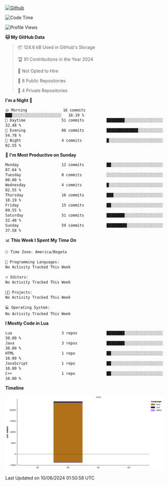 <!---- 👋 Hi, I’m @AppBlitz
- 👀 I’m interested in ...
- 🌱 I’m currently learning ...
- 💞️ I’m looking to collaborate on ...
- 📫 How to reach me ...
- 😄 Pronouns: ...
- ⚡ Fun fact: ...
---->
 [![Github](https://img.shields.io/badge/-Github-000?style=flat&logo=Github&logoColor=white)](https://github.com/AppBlitz)
<!---
AppBlitz/AppBlitz is a ✨ special ✨ repository because its `README.md` (this file) appears on your GitHub profile.
You can click the Preview link to take a look at your changes.
--->
<!--![C++](https://img.shields.io/badge/c++-%2300599C.svg?style=for-the-badge&logo=c%2B%2B&logoColor=white)
![TypeScript](https://img.shields.io/badge/typescript-%23007ACC.svg?style=for-the-badge&logo=typescript&logoColor=white)
![Lua](https://img.shields.io/badge/lua-%232C2D72.svg?style=for-the-badge&logo=lua&logoColor=white)--->


<!--START_SECTION:waka-->
![Code Time](http://img.shields.io/badge/Code%20Time-0%20secs-blue)

![Profile Views](http://img.shields.io/badge/Profile%20Views-262-blue)

**🐱 My GitHub Data** 

> 📦 124.6 kB Used in GitHub's Storage 
 > 
> 🏆 91 Contributions in the Year 2024
 > 
> 🚫 Not Opted to Hire
 > 
> 📜 8 Public Repositories 
 > 
> 🔑 4 Private Repositories 
 > 
**I'm a Night 🦉** 

```text
🌞 Morning                16 commits          ███░░░░░░░░░░░░░░░░░░░░░░   10.19 % 
🌆 Daytime                51 commits          ████████░░░░░░░░░░░░░░░░░   32.48 % 
🌃 Evening                86 commits          ██████████████░░░░░░░░░░░   54.78 % 
🌙 Night                  4 commits           █░░░░░░░░░░░░░░░░░░░░░░░░   02.55 % 
```
📅 **I'm Most Productive on Sunday** 

```text
Monday                   12 commits          ██░░░░░░░░░░░░░░░░░░░░░░░   07.64 % 
Tuesday                  0 commits           ░░░░░░░░░░░░░░░░░░░░░░░░░   00.00 % 
Wednesday                4 commits           █░░░░░░░░░░░░░░░░░░░░░░░░   02.55 % 
Thursday                 16 commits          ███░░░░░░░░░░░░░░░░░░░░░░   10.19 % 
Friday                   15 commits          ██░░░░░░░░░░░░░░░░░░░░░░░   09.55 % 
Saturday                 51 commits          ████████░░░░░░░░░░░░░░░░░   32.48 % 
Sunday                   59 commits          █████████░░░░░░░░░░░░░░░░   37.58 % 
```


📊 **This Week I Spent My Time On** 

```text
🕑︎ Time Zone: America/Bogota

💬 Programming Languages: 
No Activity Tracked This Week

🔥 Editors: 
No Activity Tracked This Week

🐱‍💻 Projects: 
No Activity Tracked This Week

💻 Operating System: 
No Activity Tracked This Week
```

**I Mostly Code in Lua** 

```text
Lua                      3 repos             ████████░░░░░░░░░░░░░░░░░   30.00 % 
Java                     3 repos             ████████░░░░░░░░░░░░░░░░░   30.00 % 
HTML                     1 repo              ██░░░░░░░░░░░░░░░░░░░░░░░   10.00 % 
JavaScript               1 repo              ██░░░░░░░░░░░░░░░░░░░░░░░   10.00 % 
C++                      1 repo              ██░░░░░░░░░░░░░░░░░░░░░░░   10.00 % 
```



**Timeline**

![Lines of Code chart](https://raw.githubusercontent.com/AppBlitz/AppBlitz/main/assets/bar_graph.png)


 Last Updated on 10/06/2024 01:50:56 UTC
<!--END_SECTION:waka-->
